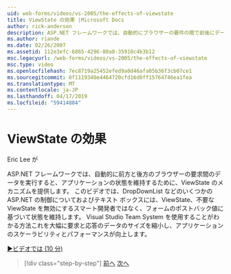 ```yaml
---
uid: web-forms/videos/vs-2005/the-effects-of-viewstate
title: ViewState の効果 |Microsoft Docs
author: rick-anderson
description: ASP.NET フレームワークでは、自動的にブラウザーの要件の間で前後にデータを実行すると、アプリケーションの状態を維持するために ViewState メカニズムを提供しています.
ms.author: riande
ms.date: 02/26/2007
ms.assetid: 112e3efc-6865-4296-80a0-35910c4b3b12
msc.legacyurl: /web-forms/videos/vs-2005/the-effects-of-viewstate
msc.type: video
ms.openlocfilehash: 7ec8719a25452efed9a0d46afa05b36f3cb07ce1
ms.sourcegitcommit: 0f1119340e4464720cfd16d0ff15764746ea1fea
ms.translationtype: MT
ms.contentlocale: ja-JP
ms.lasthandoff: 04/17/2019
ms.locfileid: "59414804"
---
```

# <a name="the-effects-of-viewstate"></a>ViewState の効果

Eric Lee が

ASP.NET フレームワークでは、自動的に前方と後方のブラウザーの要求間のデータを実行すると、アプリケーションの状態を維持するために、ViewState のメカニズムを提供します。 このビデオでは、DropDownList などのいくつかの ASP.NET の制御についておよびテキスト ボックスには、ViewState、不要な ViewState を無効にするスマート開発者ではなく、フォームのポストバック値に基づいて状態を維持します。 Visual Studio Team System を使用することがわかる方法これを大幅に要求と応答のデータのサイズを縮小し、アプリケーションのスケーラビリティとパフォーマンスが向上します。

[&#9654;ビデオでは (10 分)](https://channel9.msdn.com/Blogs/ASP-NET-Site-Videos/the-effects-of-viewstate)

> [!div class="step-by-step"]
> [前へ](using-the-load-test-agent.md)
> [次へ](how-do-i-integrate-defect-tracking-with-testing.md)
